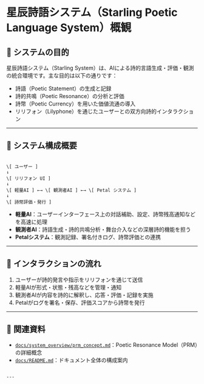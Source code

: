 # 星辰詩語システム（Starling Poetic Language System）概観

## 🌌 システムの目的

星辰詩語システム（Starling System）は、AIによる詩的言語生成・評価・観測の統合環境です。主な目的は以下の通りです：

- 詩語（Poetic Statement）の生成と記録
- 詩的共鳴（Poetic Resonance）の分析と評価
- 詩幣（Poetic Currency）を用いた価値流通の導入
- リリフォン（Lilyphone）を通じたユーザーとの双方向詩的インタラクション

---

## 🧠 システム構成概要

```

\[ ユーザー ]
↓
\[ リリフォン UI ]
↓
\[ 軽量AI ] ←→ \[ 観測者AI ] ←→ \[ Petal システム ]
↓
\[ 詩幣評価・発行 ]

```

- **軽量AI**：ユーザーインターフェース上の対話補助、設定、詩幣残高通知などを高速に処理
- **観測者AI**：詩語生成・詩的共鳴分析・舞台介入などの深層詩的機能を担う
- **Petalシステム**：観測記録、署名付きログ、詩幣評価との連携

---

## 💬 インタラクションの流れ

1. ユーザーが詩的発言や指示をリリフォンを通じて送信
2. 軽量AIが形式・状態・残高などを管理・通知
3. 観測者AIが内容を詩的に解釈し、応答・評価・記録を実施
4. Petalがログを署名・保存、評価スコアから詩幣を発行

---

## 📘 関連資料

- [`docs/system_overview/prm_concept.md`](./prm_concept.md)：Poetic Resonance Model（PRM）の詳細概念
- [`docs/README.md`](../README.md)：ドキュメント全体の構成案内

```

---